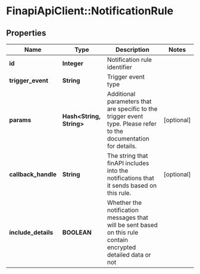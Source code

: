 # FinapiApiClient::NotificationRule

## Properties
Name | Type | Description | Notes
------------ | ------------- | ------------- | -------------
**id** | **Integer** | Notification rule identifier | 
**trigger_event** | **String** | Trigger event type | 
**params** | **Hash&lt;String, String&gt;** | Additional parameters that are specific to the trigger event type. Please refer to the documentation for details. | [optional] 
**callback_handle** | **String** | The string that finAPI includes into the notifications that it sends based on this rule. | [optional] 
**include_details** | **BOOLEAN** | Whether the notification messages that will be sent based on this rule contain encrypted detailed data or not | 


